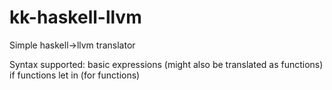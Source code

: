 # kk-haskell-llvm

Simple haskell->llvm translator

Syntax supported:
  basic expressions (might also be translated as functions)
  if
  functions
  let in (for functions)
